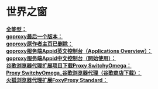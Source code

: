 # 世界之窗
[**全能型：**](https://github.com/Alvin9999/new-pac/wiki)<br />
[**goproxy最后一个版本：**](https://github.com/goproxy0/prom-releases)<br />
[**goproxy原作者主页已删除：**](https://github.com/phuslu/goproxy)<br />
[**goproxy服务端Appid英文控制台（Applications Overview）：**](https://appengine.google.com/)<br />
[**goproxy服务端Appid中文控制台（開始使用）：**](https://console.developers.google.com/start)<br />
[**谷歌浏览器代理扩展项目下载Proxy SwitchyOmega：**](https://github.com/FelisCatus/SwitchyOmega/releases)<br />
[**Proxy SwitchyOmega_谷歌浏览器代理（谷歌商店下载）：**](https://chrome.google.com/webstore/detail/proxy-switchyomega/padekgcemlokbadohgkifijomclgjgif?hl=zh-CN)<br />
[**火狐浏览器代理扩展FoxyProxy Standard：**](https://addons.mozilla.org/zh-CN/firefox/addon/foxyproxy-standard/developers?src=api)
